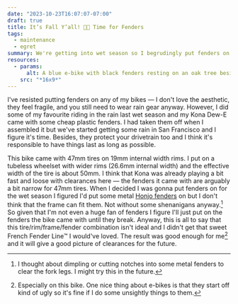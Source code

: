 ```yaml
---
date: "2023-10-23T16:07:07-07:00"
draft: true
title: It’s Fall Y’all! 🎃💦 Time for Fenders
tags:
  - maintenance
  - egret
summary: We're getting into wet season so I begrudingly put fenders on my e-bike. Kona was a bit sly about the tire/fender clearance so I used a heat gun to open up the rear fender clearance a bit. It worked but it looks real bad.
resources:
  - params:
      alt: A blue e-bike with black fenders resting on an oak tree beside a dirt path surrounded by other old oaks
    src: "*16x9*"
---
```


I've resisted putting fenders on any of my bikes — I don't love the aesthetic, they feel fragile, and you still need to wear rain gear anyway. However, I did some of my favourite riding in the rain last wet season and my Kona Dew-E came with some cheap plastic fenders. I had taken them off when I assembled it but we've started getting some rain in San Francisco and I figure it's time. Besides, they protect your drivetrain too and I think it's responsible to have things last as long as possible.

This bike came with 47mm tires on 19mm internal width rims. I put on a tubeless wheelset with wider rims (26.6mm internal width) and the effective width of the tire is about 50mm. I think that Kona was already playing a bit fast and loose with clearances here — the fenders it came with are arguably a bit narrow for 47mm tires. When I decided I was gonna put fenders on for the wet season I figured I'd put some metal [Honjo fenders](https://www.sim.works/collections/fenders-simworks-by-honjo/products/smooth-62-black) on but I don't think that the frame can fit them. Not without some shenanigans anyway.[^1] So given that I'm not even a huge fan of fenders I figure I'll just put on the fenders the bike came with until they break. Anyway, this is all to say that this tire/rim/frame/fender combination isn't ideal and I didn't get that sweet French Fender Line™️ I would've loved. The result was good enough for me[^2] and it will give a good picture of clearances for the future.

[^1]: I thought about dimpling or cutting notches into some metal fenders to clear the fork legs. I might try this in the future.
[^2]: Especially on this bike. One nice thing about e-bikes is that they start off kind of ugly so it's fine if I do some unsightly things to them.
